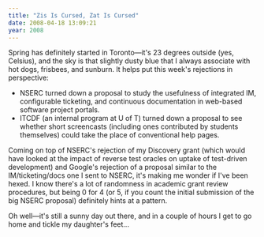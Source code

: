 ```yaml
---
title: "Zis Is Cursed, Zat Is Cursed"
date: 2008-04-18 13:09:21
year: 2008
---
```

Spring has definitely started in Toronto—it's 23 degrees outside (yes, Celsius), and the sky is that slightly dusty blue that I always associate with hot dogs, frisbees, and sunburn. It helps put this week's rejections in perspective:
<ul>
	<li>NSERC turned down a proposal to study the usefulness of integrated IM, configurable ticketing, and continuous documentation in web-based software project portals.</li>
	<li>ITCDF (an internal program at U of T) turned down a proposal to see whether short screencasts (including ones contributed by students themselves) could take the place of conventional help pages.</li>
</ul>
Coming on top of NSERC's rejection of my Discovery grant (which would have looked at the impact of reverse test oracles on uptake of test-driven development) and Google's rejection of a proposal similar to the IM/ticketing/docs one I sent to NSERC, it's making me wonder if I've been hexed.  I know there's a lot of randomness in academic grant review procedures, but being 0 for 4 (or 5, if you count the initial submission of the big NSERC proposal) definitely hints at a pattern.

Oh well—it's still a sunny day out there, and in a couple of hours I get to go home and tickle my daughter's feet...
